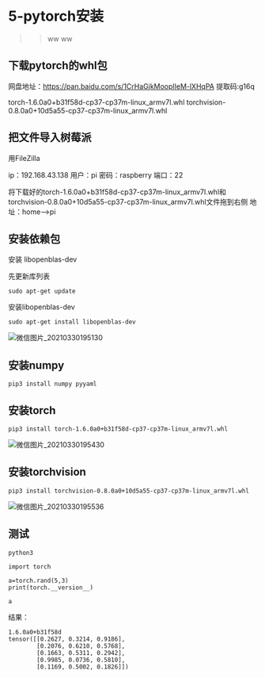# 5-pytorch安装
>>ww
>>ww
>>
>>

## 下载pytorch的whl包

网盘地址：https://pan.baidu.com/s/1CrHaGjkMooplIeM-lXHqPA
提取码:g16q

torch-1.6.0a0+b31f58d-cp37-cp37m-linux_armv7l.whl
torchvision-0.8.0a0+10d5a55-cp37-cp37m-linux_armv7l.whl

## 把文件导入树莓派

用FileZilla

ip：192.168.43.138
用户：pi
密码：raspberry
端口：22

将下载好的torch-1.6.0a0+b31f58d-cp37-cp37m-linux_armv7l.whl和torchvision-0.8.0a0+10d5a55-cp37-cp37m-linux_armv7l.whl文件拖到右侧
地址：home-->pi

## 安装依赖包
安装 libopenblas-dev

先更新库列表
```
sudo apt-get update
```
安装libopenblas-dev
```
sudo apt-get install libopenblas-dev
```
![微信图片_20210330195130](https://user-images.githubusercontent.com/81369847/112984413-6e322e80-9191-11eb-8bc3-f48754b7e10b.png)

## 安装numpy

```
pip3 install numpy pyyaml 
```

## 安装torch

```
pip3 install torch-1.6.0a0+b31f58d-cp37-cp37m-linux_armv7l.whl
```
![微信图片_20210330195430](https://user-images.githubusercontent.com/81369847/112984676-c701c700-9191-11eb-83df-d9abddb1678b.png)

## 安装torchvision 

```
pip3 install torchvision-0.8.0a0+10d5a55-cp37-cp37m-linux_armv7l.whl
```
![微信图片_20210330195536](https://user-images.githubusercontent.com/81369847/112984881-092b0880-9192-11eb-8832-724ceecdeb3b.png)

## 测试

```
python3

import torch
 
a=torch.rand(5,3)
print(torch.__version__)

a
```
结果：
```
1.6.0a0+b31f58d
tensor([[0.2627, 0.3214, 0.9186],
        [0.2076, 0.6210, 0.5768],
        [0.1663, 0.5311, 0.2942],
        [0.9985, 0.0736, 0.5810],
        [0.1169, 0.5002, 0.1826]])

```


